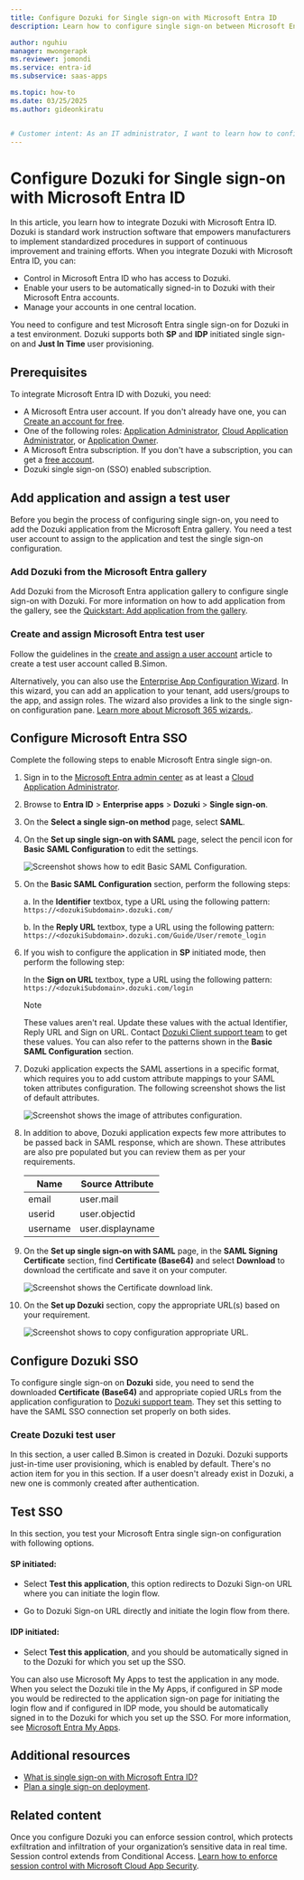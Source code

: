 ```yaml
---
title: Configure Dozuki for Single sign-on with Microsoft Entra ID
description: Learn how to configure single sign-on between Microsoft Entra ID and Dozuki.

author: nguhiu
manager: mwongerapk
ms.reviewer: jomondi
ms.service: entra-id
ms.subservice: saas-apps

ms.topic: how-to
ms.date: 03/25/2025
ms.author: gideonkiratu


# Customer intent: As an IT administrator, I want to learn how to configure single sign-on between Microsoft Entra ID and Dozuki so that I can control who has access to Dozuki, enable automatic sign-in with Microsoft Entra accounts, and manage my accounts in one central location.
---
```


# Configure Dozuki for Single sign-on with Microsoft Entra ID

In this article, you learn how to integrate Dozuki with Microsoft Entra ID. Dozuki is standard work instruction software that empowers manufacturers to implement standardized procedures in support of continuous improvement and training efforts. When you integrate Dozuki with Microsoft Entra ID, you can:

* Control in Microsoft Entra ID who has access to Dozuki.
* Enable your users to be automatically signed-in to Dozuki with their Microsoft Entra accounts.
* Manage your accounts in one central location.

You need to configure and test Microsoft Entra single sign-on for Dozuki in a test environment. Dozuki supports both **SP** and **IDP** initiated single sign-on and **Just In Time** user provisioning.

## Prerequisites

To integrate Microsoft Entra ID with Dozuki, you need:

* A Microsoft Entra user account. If you don't already have one, you can [Create an account for free](https://azure.microsoft.com/pricing/purchase-options/azure-account?cid=msft_learn).
* One of the following roles: [Application Administrator](/entra/identity/role-based-access-control/permissions-reference#application-administrator), [Cloud Application Administrator](/entra/identity/role-based-access-control/permissions-reference#cloud-application-administrator), or [Application Owner](/entra/fundamentals/users-default-permissions#owned-enterprise-applications).
* A Microsoft Entra subscription. If you don't have a subscription, you can get a [free account](https://azure.microsoft.com/pricing/purchase-options/azure-account?cid=msft_learn).
* Dozuki single sign-on (SSO) enabled subscription.

## Add application and assign a test user

Before you begin the process of configuring single sign-on, you need to add the Dozuki application from the Microsoft Entra gallery. You need a test user account to assign to the application and test the single sign-on configuration.

<a name='add-dozuki-from-the-azure-ad-gallery'></a>

### Add Dozuki from the Microsoft Entra gallery

Add Dozuki from the Microsoft Entra application gallery to configure single sign-on with Dozuki. For more information on how to add application from the gallery, see the [Quickstart: Add application from the gallery](~/identity/enterprise-apps/add-application-portal.md).

<a name='create-and-assign-azure-ad-test-user'></a>

### Create and assign Microsoft Entra test user

Follow the guidelines in the [create and assign a user account](~/identity/enterprise-apps/add-application-portal-assign-users.md) article to create a test user account called B.Simon.

Alternatively, you can also use the [Enterprise App Configuration Wizard](https://portal.office.com/AdminPortal/home?Q=Docs#/azureadappintegration). In this wizard, you can add an application to your tenant, add users/groups to the app, and assign roles. The wizard also provides a link to the single sign-on configuration pane. [Learn more about Microsoft 365 wizards.](/microsoft-365/admin/misc/azure-ad-setup-guides). 

<a name='configure-azure-ad-sso'></a>

## Configure Microsoft Entra SSO

Complete the following steps to enable Microsoft Entra single sign-on.

1. Sign in to the [Microsoft Entra admin center](https://entra.microsoft.com) as at least a [Cloud Application Administrator](~/identity/role-based-access-control/permissions-reference.md#cloud-application-administrator).
1. Browse to **Entra ID** > **Enterprise apps** > **Dozuki** > **Single sign-on**.
1. On the **Select a single sign-on method** page, select **SAML**.
1. On the **Set up single sign-on with SAML** page, select the pencil icon for **Basic SAML Configuration** to edit the settings.

   ![Screenshot shows how to edit Basic SAML Configuration.](common/edit-urls.png "Basic Configuration")

1. On the **Basic SAML Configuration** section, perform the following steps:

    a. In the **Identifier** textbox, type a URL using the following pattern:
    `https://<dozukiSubdomain>.dozuki.com/`

    b. In the **Reply URL** textbox, type a URL using the following pattern:
    `https://<dozukiSubdomain>.dozuki.com/Guide/User/remote_login`

1. If you wish to configure the application in **SP** initiated mode, then perform the following step:

    In the **Sign on URL** textbox, type a URL using the following pattern:
    `https://<dozukiSubdomain>.dozuki.com/login`

    > [!NOTE]
    > These values aren't real. Update these values with the actual Identifier, Reply URL and Sign on URL. Contact [Dozuki Client support team](mailto:support@dozuki.com) to get these values. You can also refer to the patterns shown in the **Basic SAML Configuration** section.

1. Dozuki application expects the SAML assertions in a specific format, which requires you to add custom attribute mappings to your SAML token attributes configuration. The following screenshot shows the list of default attributes.

	![Screenshot shows the image of attributes configuration.](common/default-attributes.png "Image")

1. In addition to above, Dozuki application expects few more attributes to be passed back in SAML response, which are shown. These attributes are also pre populated but you can review them as per your requirements.

	| Name |  Source Attribute|
	| ---------------|  --------- |
    | email | user.mail |
    | userid | user.objectid |
    | username | user.displayname |

1. On the **Set up single sign-on with SAML** page, in the **SAML Signing Certificate** section, find **Certificate (Base64)** and select **Download** to download the certificate and save it on your computer.

    ![Screenshot shows the Certificate download link.](common/certificatebase64.png "Certificate")

1. On the **Set up Dozuki** section, copy the appropriate URL(s) based on your requirement.

	![Screenshot shows to copy configuration appropriate URL.](common/copy-configuration-urls.png "Metadata") 

## Configure Dozuki SSO

To configure single sign-on on **Dozuki** side, you need to send the downloaded **Certificate (Base64)** and appropriate copied URLs from the application configuration to [Dozuki support team](mailto:support@dozuki.com). They set this setting to have the SAML SSO connection set properly on both sides.

### Create Dozuki test user

In this section, a user called B.Simon is created in Dozuki. Dozuki supports just-in-time user provisioning, which is enabled by default. There's no action item for you in this section. If a user doesn't already exist in Dozuki, a new one is commonly created after authentication.

## Test SSO 

In this section, you test your Microsoft Entra single sign-on configuration with following options. 

#### SP initiated:

* Select **Test this application**, this option redirects to Dozuki Sign-on URL where you can initiate the login flow.  

* Go to Dozuki Sign-on URL directly and initiate the login flow from there.

#### IDP initiated:

* Select **Test this application**, and you should be automatically signed in to the Dozuki for which you set up the SSO. 

You can also use Microsoft My Apps to test the application in any mode. When you select the Dozuki tile in the My Apps, if configured in SP mode you would be redirected to the application sign-on page for initiating the login flow and if configured in IDP mode, you should be automatically signed in to the Dozuki for which you set up the SSO. For more information, see [Microsoft Entra My Apps](/azure/active-directory/manage-apps/end-user-experiences#azure-ad-my-apps).

## Additional resources

* [What is single sign-on with Microsoft Entra ID?](~/identity/enterprise-apps/what-is-single-sign-on.md)
* [Plan a single sign-on deployment](~/identity/enterprise-apps/plan-sso-deployment.md).

## Related content

Once you configure Dozuki you can enforce session control, which protects exfiltration and infiltration of your organization’s sensitive data in real time. Session control extends from Conditional Access. [Learn how to enforce session control with Microsoft Cloud App Security](/cloud-app-security/proxy-deployment-aad).

